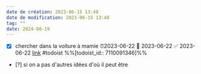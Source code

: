 ```yaml
---
date de création: 2023-06-15 13:48
date de modification: 2023-06-15 13:48
tag: ""
date: 2024-08-19
---
```

- [x] chercher dans la voiture à mamie ⏰2023-06-22 📅 2023-06-22 ✅ 2023-06-22 [link](https://todoist.com/showTask?id=7110091346) #todoist %%[todoist_id:: 7110091346]%%
- [?] si on a pas d'autres idées d'où il peut être 